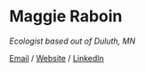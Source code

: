 # Maggie Raboin

*Ecologist based out of Duluth, MN*

[Email](maggie.raboin@gmail.com) / [Website](maggieraboin.com) / [LinkedIn](https://www.linkedin.com/in/maggie-raboin-8b0a6822a/)
